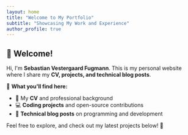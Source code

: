 ```yaml
---
layout: home
title: "Welcome to My Portfolio"
subtitle: "Showcasing My Work and Experience"
author_profile: true
---
```


## 👋 Welcome!

Hi, I'm **Sebastian Vestergaard Fugmann**. This is my personal website where I share my **CV, projects, and technical blog posts**.

🚀 **What you'll find here:**
- 📜 My **CV** and professional background
- 💻 **Coding projects** and open-source contributions
- 📝 **Technical blog posts** on programming and development

Feel free to explore, and check out my latest projects below! 🎯
